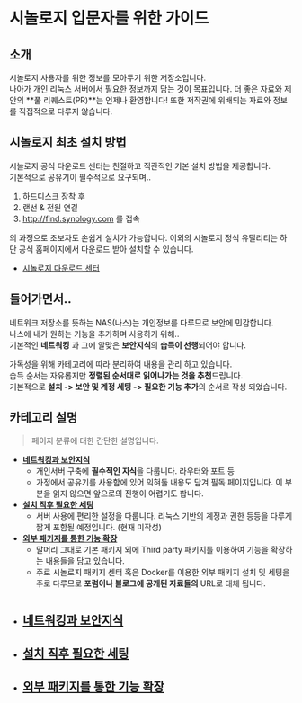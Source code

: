 # 시놀로지 입문자를 위한 가이드

## 소개
시놀로지 사용자를 위한 정보를 모아두기 위한 저장소입니다.  
나아가 개인 리눅스 서버에서 필요한 정보까지 담는 것이 목표입니다.
더 좋은 자료와 제안의 **풀 리퀘스트(PR)**는 언제나 환영합니다!
또한 저작권에 위배되는 자료와 정보를 직접적으로 다루지 않습니다.  

## 시놀로지 최초 설치 방법
 시놀로지 공식 다운로드 센터는 친절하고 직관적인 기본 설치 방법을 제공합니다.  
 기본적으로 공유기이 필수적으로 요구되며..   
 1. 하드디스크 장착 후 
 2. 랜선 & 전원 연결
 3. <http://find.synology.com> 를 접속

 의 과정으로 초보자도 손쉽게 설치가 가능합니다.
  이외의 시놀로지 정식 유틸리티는 하단 공식 홈페이지에서 다운로드 받아 설치할 수 있습니다.

- [시놀로지 다운로드 센터](https://www.synology.com/ko-kr/support/download)

## 들어가면서..
네트워크 저장소를 뜻하는 NAS(나스)는 개인정보를 다루므로 보안에 민감합니다.  
나스에 내가 원하는 기능을 추가하며 사용하기 위해..  
기본적인 **네트워킹** 과 그에 알맞은 **보안지식**의 **습득이 선행**되어야 합니다.

가독성을 위해 카테고리에 따라 분리하여 내용을 관리 하고 있습니다.  
습득 순서는 자유롭지만 **정렬된 순서대로 읽어나가는 것을 추천**드립니다.  
기본적으로 **설치 -> 보안 및 계정 세팅 -> 필요한 기능 추가**의 순서로 작성 되었습니다.

## 카테고리 설명
 
  > 페이지 분류에 대한 간단한 설명입니다.
  - [**네트워킹과 보안지식**](https://github.com/liante0904/synology-beginner-guide/blob/master/1-NETWORK.md)
    - 개인서버 구축에 **필수적인 지식**을 다룹니다. 라우터와 포트 등 
    - 가정에서 공유기를 사용함에 있어 익혀둘 내용도 담겨 필독 페이지입니다. 이 부분을 읽지 않으면 앞으로의 진행이 어렵기도 합니다.
  - [**설치 직후 필요한 세팅**](https://github.com/liante0904/synology-beginner-guide/blob/master/2-AFTER_SETUP.md)
    - 서버 사용에 편리한 설정을 다룹니다. 리눅스 기반의 계정과 권한 등등을 다루게 짧게 포함될 예정입니다. (현재 미작성)
  - [**외부 패키지를 통한 기능 확장**](https://github.com/liante0904/synology-beginner-guide/blob/master/3-LINUX_PACKAGE.md) 
    - 말머리 그대로 기본 패키지 외에 Third party 패키지를 이용하여 기능을 확장하는 내용들을 담고 있습니다. 
    - 주로 시놀로지 패키지 센터 혹은 Docker를 이용한 외부 패키지 설치 및 세팅을 주로 다루므로 **포럼이나 블로그에 공개된 자료들의** URL로 대체 됩니다.
 


#
- ## [네트워킹과 보안지식](https://github.com/liante0904/synology-beginner-guide/blob/master/1-NETWORK.md)
- ## [설치 직후 필요한 세팅](https://github.com/liante0904/synology-beginner-guide/blob/master/2-AFTER_SETUP.md)
- ## [외부 패키지를 통한 기능 확장](https://github.com/liante0904/synology-beginner-guide/blob/master/3-LINUX_PACKAGE.md)
